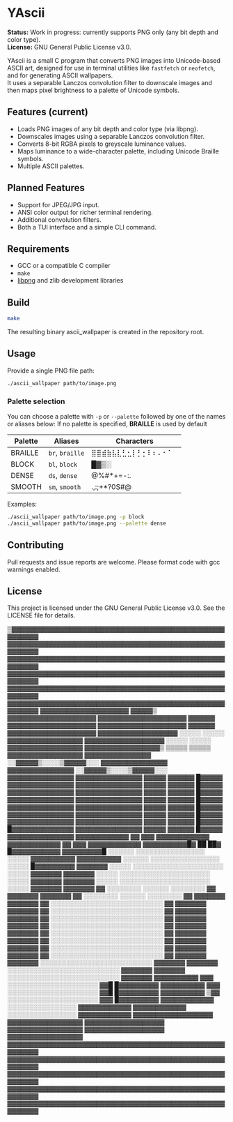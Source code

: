 # YAscii

**Status:** Work in progress: currently supports PNG only (any bit depth and color type).  
**License:** GNU General Public License v3.0.

YAscii is a small C program that converts PNG images into Unicode-based ASCII art, designed for use in terminal utilities like `fastfetch` or `neofetch`, and for generating ASCII wallpapers.  
It uses a separable Lanczos convolution filter to downscale images and then maps pixel brightness to a palette of Unicode symbols.

## Features (current)

- Loads PNG images of any bit depth and color type (via libpng).
- Downscales images using a separable Lanczos convolution filter.
- Converts 8-bit RGBA pixels to greyscale luminance values.
- Maps luminance to a wide-character palette, including Unicode Braille symbols.
- Multiple ASCII palettes.

## Planned Features 
- Support for JPEG/JPG input.
- ANSI color output for richer terminal rendering.
- Additional convolution filters.
- Both a TUI interface and a simple CLI command.

## Requirements

- GCC or a compatible C compiler
- `make`
- [libpng](http://www.libpng.org/pub/png/libpng.html) and zlib development libraries

## Build

```bash
make
```

The resulting binary ascii_wallpaper is created in the repository root.

## Usage

Provide a single PNG file path:

```bash
./ascii_wallpaper path/to/image.png
```

### Palette selection

You can choose a palette with `-p` or `--palette` followed by one of the names or aliases below:
If no palette is specified, **BRAILLE** is used by default

| Palette  | Aliases            | Characters                        |
|----------|--------------------|------------------------------------|
| BRAILLE  | `br`, `braille`    | ⣿⣿⣾⣷⣧⣇⣃⣂⡇⡃⡂⠇⠆⠄⠂⠁⠀ |
| BLOCK    | `bl`, `block`      | █▓▒░                              |
| DENSE    | `ds`, `dense`      | @%#*+=-:.                          |
| SMOOTH   | `sm`, `smooth`     | .,:;+*?0S#@                        |

Examples:
```bash
./ascii_wallpaper path/to/image.png -p block 
./ascii_wallpaper path/to/image.png --palette dense 
```

## Contributing

Pull requests and issue reports are welcome. Please format code with gcc warnings enabled.

## License
This project is licensed under the GNU General Public License v3.0. See the LICENSE file for details.

▒▓▓▓▓▓▓▓▓▓▓▓▓▓▓▓▓▓▓▓▓▓▓▓▓▓▓▓▓▓▓▓▓▓▓▓▓▓▓▓▓▓▓▓▓▓▓▓▓▓▓▓▓▓▓▓
▓▓▓▓▓▓▓▓▓▓▓▓▓▓▓▓▓▓▓▓▓▓▓▓▓▓▓▓▓▓▓▓▓▓▓▓▓▓▓▓▓▓▓▓▓▓▓▓▓▓▓▓▓▓▓▓
▓▓▓▓▓▓▓▓▓▓▓▓▓▓▓▓▓▓▓▓▓▓▓▓▓▓▓▓▓▓▓▓▓▓▓▓▓▓▓▓▓▓▓▓▓▓▓▓▓▓▓▓▓▓▓▓
▓▓▓▓▓▓▓▓▓▓▓▓▓▓▓▓▓▓▓▓▓▓▓▓▓▓▓▓▓▓▓▓▓▓▓▓▓▓▓▓▓▓▓▓▓▓▓▓▓▓▓▓▓▓▓▓
▓▓▓▓▓▓▓▓▓▓▓▓▓▓▓▓▓▓▓▓▓▓▓▓▓▓▓▓▓▓▓▓▓▓▓▓▓▓▓▓▓▓▓▓▓▓▓▓▓▓▓▓▓▓▓▓
▓▓▓▓▓▓▓▓▓▓▓▓▓▓▓▓▓▓▓▓▓▓▓▓▓▓▓▓▓▓▓▓▓▓▓▓▓▓▓▓▓▓▓▓▓▓▓▓▓▓▓▓▓▓▓▓
▓▓▓▓▓▓▓▓▓▓▓▓▓▓▓▓▓▓▓▓     ▓▓▓▓▓▒     ▓▓▓▓▓▓▓▓▓▓▓▓▓▓▓▓▓▓▓▓
▓▓▓▓▓▓▓▓▓▓▓▓▓▓▓▓▓▓▓▓     ▓▓▓▓▓▓     ▓▓▓▓▓▓▓▓▓▓▓▓▓▓▓▓▓▓▓▓
▓▓▓▓▓▓▓▓▓▓▓▓▓▓▓▓▓▓▓▓     ▓▓▓▓▓▓     ▓▓▓▓▓▓▓▓▓▓▓▓▓▓▓▓▓▓▓▓
▓▓▓▓▓▓▓▓▓▓▓▓▓▓▓▓▓▓  ░░░░░      ░░░░░   ▓▓▓▓▓▓▓▓▓▓▓▓▓▓▓▓▓
▓▓▓▓▓▓▓▓▓▓▓▓▓▓▓▓▓▓  ░░░░░      ░░░░░   ▓▓▓▓▓▓▓▓▓▓▓▓▓▓▓▓▓
▓▓▓▓▓▓▓▓▓▓▓▓▓▓▓▓▓▒  ▒▒▒▒▒      ▒▒▒▒▒   ▓▓▓▓▓▓▓▓▓▓▓▓▓▓▓▓▓
▓▓▓▓▓▓▓▓▓▓▓▓▓▓▓   ░░▓▓▓▓▓▒░░░░▒▓▓▓▓▓░░░  ▓▓▓▓▓▓▓▓▓▓▓▓▓▓▓
▓▓▓▓▓▓▓▓▓▓▓▓▓▓▓   ░░▓▓▓▓▓▒░░░░▒▓▓▓▓▓░░░  ▓▓▓▓▓▓▓▓▓▓▓▓▓▓▓
▓▓▓▓▓▓▓▓▓▓▓▓▓▓▓   ▓▓▓▓▓  ▓▓▓▓▓▓  █▓▓▓▓▓  ▓▓▓▓▓▓▓▓▓▓▓▓▓▓▓
▓▓▓▓▓▓▓▓▓▓▓▓▓▓▓   ▓▓▓▓▓  ▓▓▓▓▓▓  █▓▓▓▓▓  ▓▓▓▓▓▓▓▓▓▓▓▓▓▓▓
▓▓▓▓▓▓▓▓▓▓▓▓▓▓▓   ▓▓▓▓▓  ▓▓▓▓▓▓  █▓▓▓▓▓  ▓▓▓▓▓▓▓▓▓▓▓▓▓▓▓
▓▓▓▓▓▓▓▓▓▓▓▓▓▓▓   ▓▓▓▓▓  ▓▓▓▓▓▓  █▓▓▓▓▓  ▓▓▓▓▓▓▓▓▓▓▓▓▓▓▓
▓▓▓▓▓▓▓▓▓▓▓▓▓▓▓   ▓▓▓▓▓  ▓▓▓▓▓▓  █▓▓▓▓▓  ▓▓▓▓▓▓▓▓▓▓▓▓▓▓▓
▓▓▓▓▓▓▓▓▓▓▓▓▓▓▓   ▓▓▓▓▓  ▓▓▓▓▓▓  █▓▓▓▓▓  ▓▓▓▓▓▓▓▓▓▓▓▓▓▓▓
▓▓▓▓▓▓▓▓▓▓▓▓▓▓▓   ▓▓▓▓▓  ▓▓▓▓▓▓  █▓▓▓▓▓  █▓▓▓▓▓▓▓▓▓▓▓▓▓▓
▓▓▓▓▓▓▓▓▓▓▓▓▓▓▓   ▓▓▓▓▓  ▓▓▓▓▓▓  █▓▓▓▓▓  ▓▓▓▓▓▓▓▓▓▓▓▓▓▓▓
▓▓▓▓▓▓▓▓▓▓▓▓      ▓▓                ▓▓▓     ▓▓▓▓▓▓▓▓▓▓▓▓
▓▓▓▓▓▓▓▓▓▓▓▓      ▓▓                ▓▓▓     ▓▓▓▓▓▓▓▓▓▓▓▓
▓▓▓▓▓▓▓▓▓▓█▓      ██                ██▓     █▓▓▓▓▓▓▓▓▓▓▓
▓▓▓▓▓▓▓▓▓█  ░░░░░░  ░░░░░░░░░░░░░░░░   ░░░░░  ▓▓▓▓▓▓▓▓▓▓
▓▓▓▓▓▓▓▓▓▓  ░░░░░░  ░░░░░░░░░░░░░░░░   ░░░░░  █▓▓▓▓▓▓▓▓▓
▓▓▓▓▓▓▓   ░░░░░   ░░░░░░░░░░░░░░░░░░░░░  ░░░░░   ▓▓▓▓▓▓▓
▓▓▓▓▓▓▓   ░░░░░   ░░░░░░░░░░░░░░░░░░░░░  ░░░░░   ▓▓▓▓▓▓▓
▓▓▓▓▓▓▓   ░░░░░   ░░░░░░░░░░░░░░░░░░░░░  ░░░░░   ▓▓▓▓▓▓▓
▓▓▓▓▓▓▓   ▓▓   ░░░░░░░░  ░░░░░░  ░░░░░░░░   ▓▓   ▓▓▓▓▓▓▓
▓▓▓▓▓▓▓   ▓▓   ░░░░░░░░  ░░░░░░  ░░░░░░░░   ▓▓   ▓▓▓▓▓▓▓
▓▓▓▓▓▓▓   ▓▓   ░░░░░░░░░░░░░░░░░░░░░░░░░░   ▓▓   ▓▓▓▓▓▓▓
▓▓▓▓▓▓▓   ▓▓   ░░░░░░░░░░░░░░░░░░░░░░░░░░   ▓▓   ▓▓▓▓▓▓▓
▓▓▓▓▓▓▓   ▓▓   ░░░░░░░░░░░░░░░░░░░░░░░░░░   ▓▓   ▓▓▓▓▓▓▓
▓▓▓▓▓▓▓   ▓▓   ░░░░░░░░░░░░░░░░░░░░░░░░░░   ▓▓   ▓▓▓▓▓▓▓
▓▓▓▓▓▓▓   ▓▓   ░░░░░░░░░░░░░░░░░░░░░░░░░░   ▓▓   ▓▓▓▓▓▓▓
▓▓▓▓▓▓▓   ▓▓   ░░░░░░░░░░░░░░░░░░░░░░░░░░   ▓▓   ▓▓▓▓▓▓▓
▓▓▓▓▓▓▓   ▓▓   ░░░░░░░░░░░░░░░░░░░░░░░░░░   ▓▓   ▓▓▓▓▓▓▓
▓▓▓▓▓▓▓   ▓▓   ░░░░░░░░░░░░░░░░░░░░░░░░░░   ▓▓   ▓▓▓▓▓▓▓
▓▓▓▓▓▓▓        ░░░░░░░░░░░░░░░░░░░░░░░░░░        ▓▓▓▓▓▓▓
▓▓▓▓▓▓▓        ░░░░░░░░░░░░░░░░░░░░░░░░░░        ▓▓▓▓▓▓▓
▓▓▓▓▓▓▓        ░░░░░░░░░░░░░░░░░░░░░░░░░░        ▓▓▓▓▓▓▓
▓▓▓▓▓▓▓▓▓▓  ▓▓▓   ░░░░░░░░░░░░░░░░░░░░░  ▓▓█  █▓▓▓▓▓▓▓▓▓
▓▓▓▓▓▓▓▓▓▓  ▓▓▓   ░░░░░░░░░░░░░░░░░░░░░  ▓▓█  █▓▓▓▓▓▓▓▓▓
▓▓▓▓▓▓▓▓▓▓  ▒▓▓   ░░░░░░░░░░░░░░░░░░░░░  ▓▓▓  █▓▓▓▓▓▓▓▓▓
▓▓▓▓▓▓▓▓▓▓▓▓        ░░░░░░░░░░░░░░░░        ▓▓▓▓▓▓▓▓▓▓▓▓
▓▓▓▓▓▓▓▓▓▓▓▓        ░░░░░░░░░░░░░░░░        ▓▓▓▓▓▓▓▓▓▓▓▓
▓▓▓▓▓▓▓▓▓▓▓▓▓▓▓▓▓▓                     ▓▓▓▓▓▓▓▓▓▓▓▓▓▓▓▓▓
▓▓▓▓▓▓▓▓▓▓▓▓▓▓▓▓▓▓                     ▓▓▓▓▓▓▓▓▓▓▓▓▓▓▓▓▓
▓▓▓▓▓▓▓▓▓▓▓▓▓▓▓▓▓▓                     ▓▓▓▓▓▓▓▓▓▓▓▓▓▓▓▓▓
▓▓▓▓▓▓▓▓▓▓▓▓▓▓▓▓▓▓▓▓▓▓▓▓▓▓▓▓▓▓▓▓▓▓▓▓▓▓▓▓▓▓▓▓▓▓▓▓▓▓▓▓▓▓▓▓
▓▓▓▓▓▓▓▓▓▓▓▓▓▓▓▓▓▓▓▓▓▓▓▓▓▓▓▓▓▓▓▓▓▓▓▓▓▓▓▓▓▓▓▓▓▓▓▓▓▓▓▓▓▓▓▓
▓▓▓▓▓▓▓▓▓▓▓▓▓▓▓▓▓▓▓▓▓▓▓▓▓▓▓▓▓▓▓▓▓▓▓▓▓▓▓▓▓▓▓▓▓▓▓▓▓▓▓▓▓▓▓▓
▓▓▓▓▓▓▓▓▓▓▓▓▓▓▓▓▓▓▓▓▓▓▓▓▓▓▓▓▓▓▓▓▓▓▓▓▓▓▓▓▓▓▓▓▓▓▓▓▓▓▓▓▓▓▓▓
▓▓▓▓▓▓▓▓▓▓▓▓▓▓▓▓▓▓▓▓▓▓▓▓▓▓▓▓▓▓▓▓▓▓▓▓▓▓▓▓▓▓▓▓▓▓▓▓▓▓▓▓▓▓▓▓
